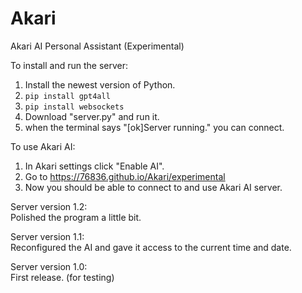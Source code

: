 # Akari
Akari AI Personal Assistant (Experimental)

To install and run the server:
1. Install the newest version of Python.
2. `pip install gpt4all`
3. `pip install websockets`
4. Download "server.py" and run it.
5. when the terminal says "[ok]Server running." you can connect.
   
To use Akari AI: <br>
1. In Akari settings click "Enable AI".
2. Go to https://76836.github.io/Akari/experimental
3. Now you should be able to connect to and use Akari AI server.

Server version 1.2: <br>
Polished the program a little bit.

Server version 1.1: <br>
Reconfigured the AI and gave it access to the current time and date.

Server version 1.0: <br>
First release. (for testing)
